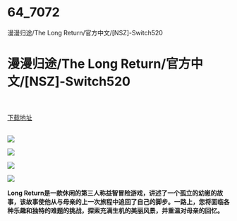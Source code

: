 # 64_7072
漫漫归途/The Long Return/官方中文/[NSZ]-Switch520
# 漫漫归途/The Long Return/官方中文/[NSZ]-Switch520
 <br/></br>
[下载地址](https://www.switch520.cc/article/7072 "下载地址")
<br/></br>

<p><span><strong><img src="https://www.switch520.cc/muke_img/upload_art_editor_20201102-1_bbead80750a553cdc663938a0192f75e.jpg"></strong></span></p>
<p><span><strong><img src="https://www.switch520.cc/muke_img/upload_art_editor_20201102-1_16362df65a403fdfb6c5d9841396cd78.jpg"></strong></span></p>
<p><span><strong><img src="https://www.switch520.cc/muke_img/upload_art_editor_20201102-1_3fafce0fba549f2d8770451e91c187d0.jpg"></strong></span></p>
<p><span><strong><img src="https://www.switch520.cc/muke_img/upload_art_editor_20201102-1_f65c42bfc2e563553a731c03f1c3568b.jpg"></strong></span></p>
<p></p>
<p><span><strong>Long Return是一款休闲的第三人称益智冒险游戏，讲述了一个孤立的幼崽的故事，该故事使他从与母亲的上一次旅程中追回了自己的脚步。一路上，您将面临各种乐趣和独特的难题的挑战，探索充满生机的美丽风景，并重温对母亲的回忆。</strong></span></p>
<p></p>
